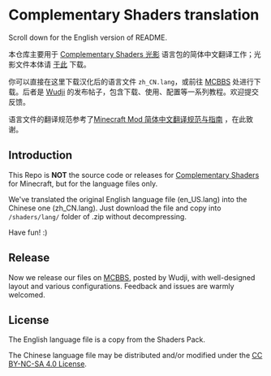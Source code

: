 # Complementary Shaders translation
Scroll down for the English version of README.

本仓库主要用于 [Complementary Shaders 光影](https://www.curseforge.com/minecraft/customization/complementary-shaders) 语言包的简体中文翻译工作；光影文件本体请 [于此](https://www.curseforge.com/minecraft/customization/complementary-shaders/files) 下载。

你可以直接在这里下载汉化后的语言文件 `zh_CN.lang`，或前往 [MCBBS](https://www.mcbbs.net/thread-1262472-1-1.html) 处进行下载。后者是 [Wudji](https://github.com/Wudji) 的发布帖子，包含下载、使用、配置等一系列教程。欢迎提交反馈。

语言文件的翻译规范参考了[Minecraft Mod 简体中文翻译规范与指南](https://github.com/Meow-J/Mod-Translation-Styleguide) ，在此致谢。

## Introduction
This Repo is **NOT** the source code or releases for [Complementary Shaders](https://www.curseforge.com/minecraft/customization/complementary-shaders) for Minecraft, but for the language files only.

We've translated the original English language file (en_US.lang) into the Chinese one (zh_CN.lang). Just download the file and copy into `/shaders/lang/` folder of .zip without decompressing.

Have fun! :)

## Release
Now we release our files on [MCBBS](https://www.mcbbs.net/thread-1262472-1-1.html), posted by Wudji, with well-designed layout and various configurations. Feedback and issues are warmly welcomed.

## License
The English language file is a copy from the Shaders Pack.

The Chinese language file may be distributed and/or modified under the [CC BY-NC-SA 4.0 License](https://creativecommons.org/licenses/by-nc-sa/4.0/).
